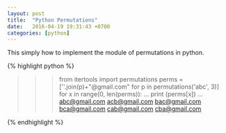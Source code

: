 ```yaml
---
layout: post
title:  "Python Permutations"
date:   2016-04-19 19:31:43 +0700
categories: [python]
---
```

This simply how to implement the module of permutations in python.

{% highlight python %}
>>> from itertools import permutations
>>> perms = [''.join(p)+"@gmail.com" for p in permutations('abc', 3)]
>>> for x in range(0, len(perms)):
...     print (perms[x])
... 
abc@gmail.com
acb@gmail.com
bac@gmail.com
bca@gmail.com
cab@gmail.com
cba@gmail.com
>>> 
{% endhighlight %}
